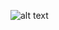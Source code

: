 ![alt text](https://github.com/jamesmoriarty/experiment-forward-proxy-nginx/raw/master/proxy_pass_forward_proxy.png "Logo Title Text 2")
